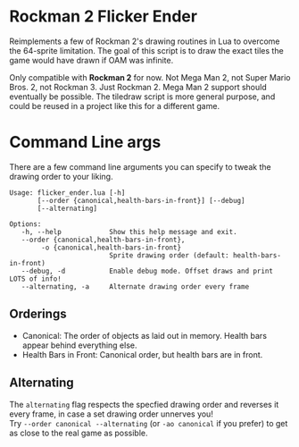 # Rockman 2 Flicker Ender

Reimplements a few of Rockman 2's drawing routines in Lua to overcome the 64-sprite limitation. The goal of this script is to draw the exact tiles the game would have drawn if OAM was infinite.

Only compatible with **Rockman 2** for now. Not Mega Man 2, not Super Mario Bros. 2, not Rockman 3. Just Rockman 2. Mega Man 2 support should eventually be possible. The tiledraw script is more general purpose, and could be reused in a project like this for a different game.

# Command Line args

There are a few command line arguments you can specify to tweak the drawing order to your liking.

```
Usage: flicker_ender.lua [-h]
       [--order {canonical,health-bars-in-front}] [--debug]
       [--alternating]

Options:
   -h, --help            Show this help message and exit.
   --order {canonical,health-bars-in-front},
        -o {canonical,health-bars-in-front}
                         Sprite drawing order (default: health-bars-in-front)
   --debug, -d           Enable debug mode. Offset draws and print LOTS of info!
   --alternating, -a     Alternate drawing order every frame
```

## Orderings

- Canonical: The order of objects as laid out in memory. Health bars appear behind everything else.
- Health Bars in Front: Canonical order, but health bars are in front.

## Alternating

The `alternating` flag respects the specfied drawing order and reverses it every frame, in case a set drawing order unnerves you!  
Try `--order canonical --alternating` (or `-ao canonical` if you prefer) to get as close to the real game as possible.

